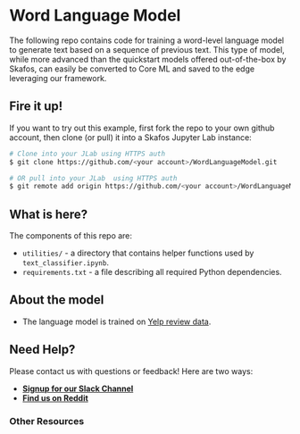 # Word Language Model
The following repo contains code for training a word-level language model to generate text based on a sequence of previous text. This type of model, while more advanced than the quickstart models offered out-of-the-box by Skafos, can easily be converted to Core ML and saved to the edge leveraging our framework.

## Fire it up!
If you want to try out this example, first fork the repo to your own github account, then clone (or pull) it into a Skafos Jupyter Lab instance:

```bash
# Clone into your JLab using HTTPS auth
$ git clone https://github.com/<your account>/WordLanguageModel.git

# OR pull into your JLab  using HTTPS auth
$ git remote add origin https://github.com/<your account>/WordLanguageModel.git
```

## What is here?
The components of this repo are:
-  `utilities/` - a directory that contains helper functions used by `text_classifier.ipynb`.
-  `requirements.txt` - a file describing all required Python dependencies.

## About the model
-  The language model is trained on [Yelp review data](https://static.turi.com/datasets/regression/yelp-data.csv).

## Need Help?
Please contact us with questions or feedback! Here are two ways:


-  [**Signup for our Slack Channel**](https://skafosai.slack.com)
-  [**Find us on Reddit**](https://reddit.com/r/skafos) 

### Other Resources